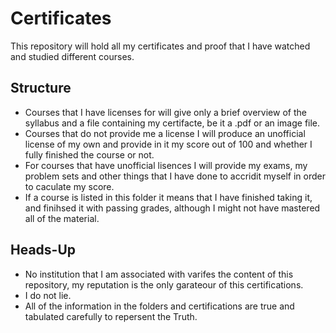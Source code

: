 # Certificates
This repository will hold all my certificates and proof that I have watched and studied different courses.

## Structure 
- Courses that I have licenses for will give only a brief overview of the syllabus and a file containing my certifacte, be it a .pdf or an image file. 
- Courses that do not provide me a license I will produce an unofficial license of my own and provide in it my score out of 100 and whether I fully finished the course or not.
- For courses that have unofficial lisences I will provide my exams, my problem sets and other things that I have done to accridit myself in order to caculate my score. 
- If a course is listed in this folder it means that I have finished taking it, and finihsed it with passing grades, although I might not have mastered all of the material.

## Heads-Up 
- No institution that I am associated with varifes the content of this repository, my reputation is the only garateour of this certifications.
- I do not lie.
- All of the information in the folders and certifications are true and tabulated carefully to repersent the Truth. 
